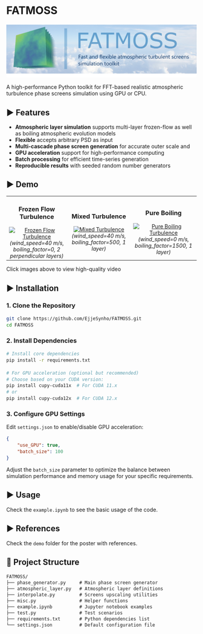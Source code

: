 # FATMOSS
<!-- **Fast Atmospheric Turbulence Screens Simulator** -->
<p align="center">
    <img src="demo/FATMOSS_logo.png" width="800"/>
<p>
A high-performance Python toolkit for FFT-based realistic atmospheric turbulence phase screens simulation using GPU or CPU.

## ► Features
- **Atmospheric layer simulation** supports multi-layer frozen-flow as well as boiling atmospheric evolution models
- **Flexible** accepts arbitrary PSD as input
- **Multi-cascade phase screen generation** for accurate outer scale and
- **GPU acceleration** support for high-performance computing
- **Batch processing** for efficient time-series generation
- **Reproducible results** with seeded random number generators


## ► Demo

<table align="center">
<tr>
<td align="center">
<h3>Frozen Flow Turbulence</h3>
<a href="./demo/frozen_flow_2layers.mp4" target="_blank">
<img src="./demo/frozen_flow_2layers.gif" alt="Frozen Flow Turbulence" width="250">
</a>
<br>
<em>(wind_speed=40 m/s, boiling_factor=0, 2 perpendicular layers)</em><br>
</td>
<td align="center">
<h3>Mixed Turbulence</h3>
<a href="./demo/frozen_and_boiling_1layer.mp4" target="_blank">
<img src="./demo/frozen_and_boiling_1layer.gif" alt="Mixed Turbulence" width="250">
</a>
<br>
<em>(wind_speed=40 m/s, boiling_factor=500, 1 layer)</em><br>
</td>
<td align="center">
<h3>Pure Boiling</h3>
<a href="./demo/pure_boiling_1layer.webm" target="_blank">
<img src="./demo/pure_boiling_1layer.gif" alt="Pure Boiling Turbulence" width="250">
</a>
<br>
<em>(wind_speed=0 m/s, boiling_factor=1500, 1 layer)</em><br>
</td>
</tr>
</table>

Click images above to view high-quality video

## ► Installation

### 1. Clone the Repository
```bash
git clone https://github.com/EjjeSynho/FATMOSS.git
cd FATMOSS
```

### 2. Install Dependencies
```bash
# Install core dependencies
pip install -r requirements.txt

# For GPU acceleration (optional but recommended)
# Choose based on your CUDA version:
pip install cupy-cuda11x  # For CUDA 11.x
# or
pip install cupy-cuda12x  # For CUDA 12.x
```

### 3. Configure GPU Settings
Edit `settings.json` to enable/disable GPU acceleration:
```json
{
    "use_GPU": true,
    "batch_size": 100
}
```
Adjust the `batch_size` parameter to optimize the balance between simulation performance and memory usage for your specific requirements.

## ► Usage

Check the `example.ipynb` to see the basic usage of the code.

## ► References

Check the `demo` folder for the poster with references.

## 📁 Project Structure

```
FATMOSS/
├── phase_generator.py     # Main phase screen generator
├── atmospheric_layer.py   # Atmospheric layer definitions
├── interpolate.py         # Screens upscaling utilities
├── misc.py                # Helper functions
├── example.ipynb          # Jupyter notebook examples
├── test.py                # Test scenarios
├── requirements.txt       # Python dependencies list
└── settings.json          # Default configuration file
```
